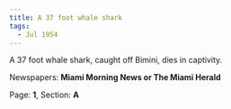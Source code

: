 ```yaml
---  
title: A 37 foot whale shark  
tags:  
  - Jul 1954  
---  
```

  
A 37 foot whale shark, caught off Bimini, dies in captivity.  
  
Newspapers: **Miami Morning News or The Miami Herald**  
  
Page: **1**, Section: **A** 
